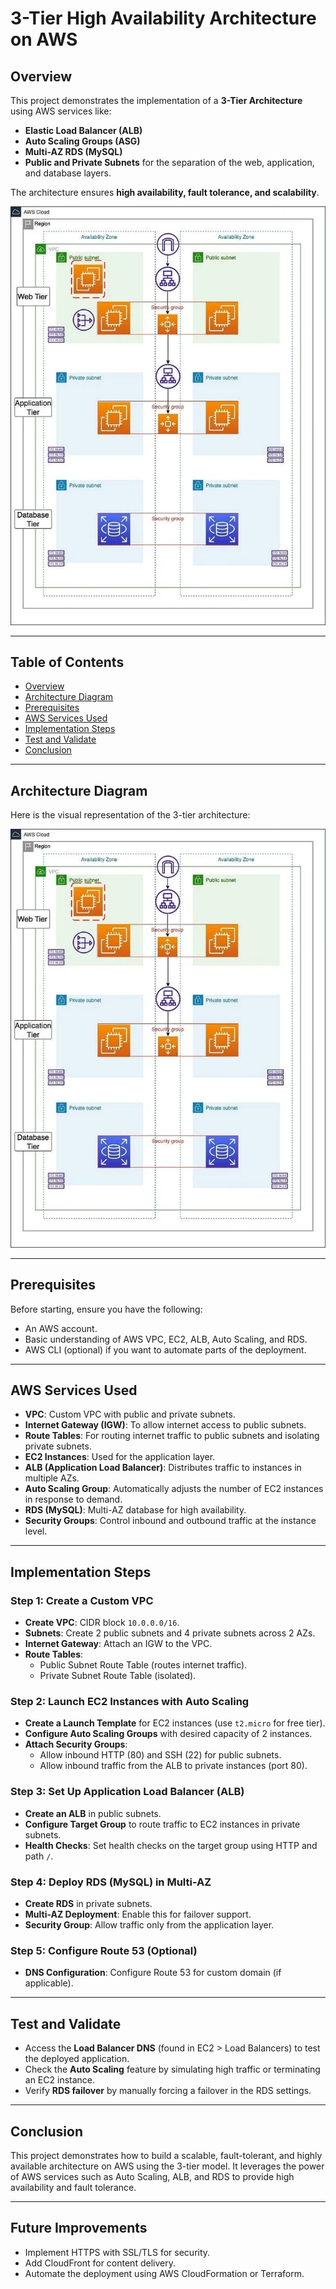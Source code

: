 # 3-Tier High Availability Architecture on AWS

## Overview
This project demonstrates the implementation of a **3-Tier Architecture** using AWS services like:
- **Elastic Load Balancer (ALB)**
- **Auto Scaling Groups (ASG)**
- **Multi-AZ RDS (MySQL)**
- **Public and Private Subnets** for the separation of the web, application, and database layers.

The architecture ensures **high availability, fault tolerance, and scalability**.

![Architecture Diagram](https://github.com/gukantipavan/3tier-architecture-project/blob/master/3tier.webp)

---

## Table of Contents
- [Overview](#overview)
- [Architecture Diagram](#architecture-diagram)
- [Prerequisites](#prerequisites)
- [AWS Services Used](#aws-services-used)
- [Implementation Steps](#implementation-steps)
- [Test and Validate](#test-and-validate)
- [Conclusion](#conclusion)

---

## Architecture Diagram
Here is the visual representation of the 3-tier architecture:

![3-Tier Architecture Diagram](https://github.com/gukantipavan/3tier-architecture-project/blob/master/3tier.webp)

---

## Prerequisites
Before starting, ensure you have the following:
- An AWS account.
- Basic understanding of AWS VPC, EC2, ALB, Auto Scaling, and RDS.
- AWS CLI (optional) if you want to automate parts of the deployment.

---

## AWS Services Used
- **VPC**: Custom VPC with public and private subnets.
- **Internet Gateway (IGW)**: To allow internet access to public subnets.
- **Route Tables**: For routing internet traffic to public subnets and isolating private subnets.
- **EC2 Instances**: Used for the application layer.
- **ALB (Application Load Balancer)**: Distributes traffic to instances in multiple AZs.
- **Auto Scaling Group**: Automatically adjusts the number of EC2 instances in response to demand.
- **RDS (MySQL)**: Multi-AZ database for high availability.
- **Security Groups**: Control inbound and outbound traffic at the instance level.

---

## Implementation Steps

### Step 1: Create a Custom VPC
- **Create VPC**: CIDR block `10.0.0.0/16`.
- **Subnets**: Create 2 public subnets and 4 private subnets across 2 AZs.
- **Internet Gateway**: Attach an IGW to the VPC.
- **Route Tables**: 
  - Public Subnet Route Table (routes internet traffic).
  - Private Subnet Route Table (isolated).

### Step 2: Launch EC2 Instances with Auto Scaling
- **Create a Launch Template** for EC2 instances (use `t2.micro` for free tier).
- **Configure Auto Scaling Groups** with desired capacity of 2 instances.
- **Attach Security Groups**:
  - Allow inbound HTTP (80) and SSH (22) for public subnets.
  - Allow inbound traffic from the ALB to private instances (port 80).

### Step 3: Set Up Application Load Balancer (ALB)
- **Create an ALB** in public subnets.
- **Configure Target Group** to route traffic to EC2 instances in private subnets.
- **Health Checks**: Set health checks on the target group using HTTP and path `/`.

### Step 4: Deploy RDS (MySQL) in Multi-AZ
- **Create RDS** in private subnets.
- **Multi-AZ Deployment**: Enable this for failover support.
- **Security Group**: Allow traffic only from the application layer.

### Step 5: Configure Route 53 (Optional)
- **DNS Configuration**: Configure Route 53 for custom domain (if applicable).

---

## Test and Validate
- Access the **Load Balancer DNS** (found in EC2 > Load Balancers) to test the deployed application.
- Check the **Auto Scaling** feature by simulating high traffic or terminating an EC2 instance.
- Verify **RDS failover** by manually forcing a failover in the RDS settings.

---

## Conclusion
This project demonstrates how to build a scalable, fault-tolerant, and highly available architecture on AWS using the 3-tier model. It leverages the power of AWS services such as Auto Scaling, ALB, and RDS to provide high availability and fault tolerance.

---

## Future Improvements
- Implement HTTPS with SSL/TLS for security.
- Add CloudFront for content delivery.
- Automate the deployment using AWS CloudFormation or Terraform.

